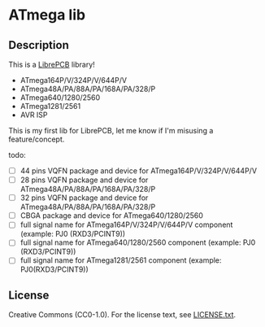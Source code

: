 # ATmega lib

## Description

This is a [LibrePCB](https://librepcb.org) library!

- ATmega164P/V/324P/V/644P/V
- ATmega48A/PA/88A/PA/168A/PA/328/P
- ATmega640/1280/2560
- ATmega1281/2561
- AVR ISP

This is my first lib for LibrePCB, let me know if I'm misusing a feature/concept.

todo:
- [ ] 44 pins VQFN package and device for ATmega164P/V/324P/V/644P/V
- [ ] 28 pins VQFN package and device for ATmega48A/PA/88A/PA/168A/PA/328/P
- [ ] 32 pins VQFN package and device for ATmega48A/PA/88A/PA/168A/PA/328/P
- [ ] CBGA package and device for ATmega640/1280/2560
- [ ] full signal name for ATmega164P/V/324P/V/644P/V component (example: PJ0 (RXD3/PCINT9))
- [ ] full signal name for ATmega640/1280/2560 component (example: PJ0 (RXD3/PCINT9))
- [ ] full signal name for ATmega1281/2561 component (example: PJ0(RXD3/PCINT9))

## License

Creative Commons (CC0-1.0). For the license text, see [LICENSE.txt](LICENSE.txt).
